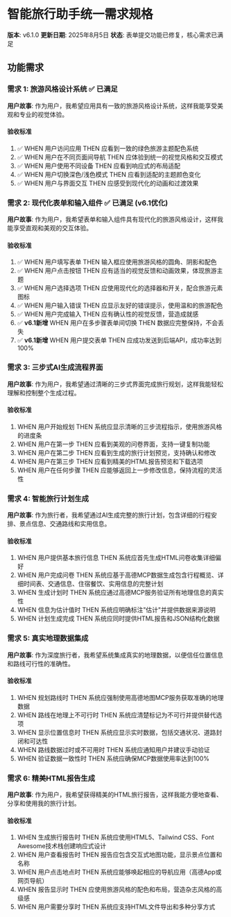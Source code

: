 
# 智能旅行助手统一需求规格

**版本**: v6.1.0
**更新日期**: 2025年8月5日
**状态**: 表单提交功能已修复，核心需求已满足

## 功能需求

### 需求 1: 旅游风格设计系统 ✅ 已满足

**用户故事**: 作为用户，我希望应用具有一致的旅游风格设计系统，这样我能享受美观和专业的视觉体验。

#### 验收标准

1. ✅ WHEN 用户访问应用 THEN 应看到一致的绿色旅游主题配色系统
2. ✅ WHEN 用户在不同页面间导航 THEN 应体验到统一的视觉风格和交互模式
3. ✅ WHEN 用户使用不同设备 THEN 应看到响应式的布局适配
4. ✅ WHEN 用户切换深色/浅色模式 THEN 应看到适配的主题颜色变化
5. ✅ WHEN 用户与界面交互 THEN 应感受到现代化的动画和过渡效果

### 需求 2: 现代化表单和输入组件 ✅ 已满足 (v6.1优化)

**用户故事**: 作为用户，我希望表单和输入组件具有现代化的旅游风格设计，这样我能享受直观和美观的交互体验。

#### 验收标准

1. ✅ WHEN 用户填写表单 THEN 输入框应使用旅游风格的圆角、阴影和配色
2. ✅ WHEN 用户点击按钮 THEN 应有适当的视觉反馈和动画效果，体现旅游主题
3. ✅ WHEN 用户选择选项 THEN 应使用现代化的选择器和开关，配合旅游元素图标
4. ✅ WHEN 用户输入错误 THEN 应显示友好的错误提示，使用温和的旅游配色
5. ✅ WHEN 用户完成输入 THEN 应有确认性的视觉反馈，营造成就感
6. ✅ **v6.1新增** WHEN 用户在多步骤表单间切换 THEN 数据应完整保持，不会丢失
7. ✅ **v6.1新增** WHEN 用户提交表单 THEN 应成功发送到后端API，成功率达到100%

### 需求 3: 三步式AI生成流程界面

**用户故事**: 作为用户，我希望通过清晰的三步式界面完成旅行规划，这样我能轻松理解和控制整个生成过程。

#### 验收标准

1. WHEN 用户开始规划 THEN 系统应显示清晰的三步流程指示，使用旅游风格的进度条
2. WHEN 用户在第一步 THEN 应看到美观的问卷界面，支持一键复制功能
3. WHEN 用户在第二步 THEN 应看到生成的旅行计划预览，支持确认和修改
4. WHEN 用户在第三步 THEN 应看到精美的HTML报告预览和下载选项
5. WHEN 用户在任何步骤 THEN 应能够返回上一步修改信息，保持流程的灵活性

### 需求 4: 智能旅行计划生成

**用户故事**: 作为旅行者，我希望通过AI生成完整的旅行计划，包含详细的行程安排、景点信息、交通路线和实用信息。

#### 验收标准

1. WHEN 用户提供基本旅行信息 THEN 系统应首先生成HTML问卷收集详细偏好
2. WHEN 用户完成问卷 THEN 系统应基于高德MCP数据生成包含行程概览、详细时间表、交通信息、住宿餐饮、实用信息的完整计划
3. WHEN 生成计划时 THEN 系统应通过高德MCP服务验证所有地理信息的真实性
4. WHEN 信息为估计值时 THEN 系统应明确标注"估计"并提供数据来源说明
5. WHEN 计划生成完成 THEN 系统应同时提供HTML报告和JSON结构化数据

### 需求 5: 真实地理数据集成

**用户故事**: 作为深度旅行者，我希望系统集成真实的地理数据，以便信任位置信息和路线可行性的准确性。

#### 验收标准

1. WHEN 规划路线时 THEN 系统应强制使用高德地图MCP服务获取准确的地理数据
2. WHEN 路线在地理上不可行时 THEN 系统应清楚标记为不可行并提供替代选项
3. WHEN 显示位置信息时 THEN 系统应显示实时数据，包括交通状况、道路封闭和可达性
4. WHEN 路线数据过时或不可用时 THEN 系统应通知用户并建议手动验证
5. WHEN 验证数据一致性时 THEN 系统应确保MCP数据使用率达到100%

### 需求 6: 精美HTML报告生成

**用户故事**: 作为用户，我希望获得精美的HTML旅行报告，这样我能方便地查看、分享和使用我的旅行计划。

#### 验收标准

1. WHEN 生成旅行报告时 THEN 系统应使用HTML5、Tailwind CSS、Font Awesome技术栈创建响应式设计
2. WHEN 用户查看报告时 THEN 报告应包含交互式地图功能，显示景点位置和名称
3. WHEN 用户点击地点时 THEN 系统应能够唤起相应的导航应用（高德App或网页导航）
4. WHEN 报告显示时 THEN 应使用旅游风格的配色和布局，营造杂志风格的高级感
5. WHEN 用户需要分享时 THEN 系统应支持HTML文件导出和多种分享方式